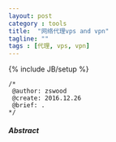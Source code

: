 ```yaml
---
layout: post
category : tools
title:	"网络代理vps and vpn"
tagline: ""
tags : [代理, vps, vpn]
---
```

{% include JB/setup %}

	/*
	 @author: zswood
	 @create: 2016.12.26
	 @brief: .
	*/
  

#### *Abstract*